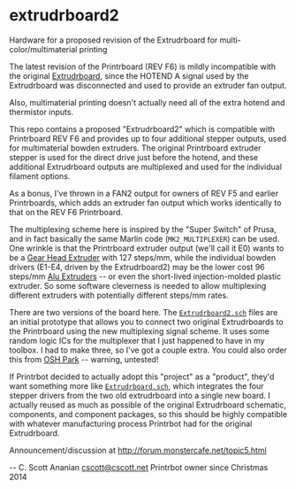 # extrudrboard2
Hardware for a proposed revision of the Extrudrboard for
multi-color/multimaterial printing

The latest revision of the Printrboard (REV F6) is mildly incompatible
with the original
[Extrudrboard](http://reprap.org/wiki/Adding_more_extruders#RAMPS_using_ExtrudrBoard),
since the HOTEND A signal used by the Extrudrboard was disconnected
and used to provide an extruder fan output.

Also, multimaterial printing doesn't actually need all of the extra
hotend and thermistor inputs.

This repo contains a proposed "Extrudrboard2" which is compatible with
Printrboard REV F6 and provides up to four additional stepper outputs,
used for multimaterial bowden extruders.  The original Printrboard
extruder stepper is used for the direct drive just before the hotend,
and these additional Extrudrboard outputs are multiplexed and used for
the individual filament options.

As a bonus, I've thrown in a FAN2 output for owners of REV F5 and
earlier Printrboards, which adds an extruder fan output which works
identically to that on the REV F6 Printrboard.

The multiplexing scheme here is inspired by the "Super Switch" of
Prusa, and in fact basically the same Marlin code (`MK2_MULTIPLEXER`)
can be used.  One wrinkle is that the Printrboard extruder output
(we'll call it E0) wants to be a [Gear Head
Extruder](https://printrbot.com/shop/gear-head-extruder-v2/) with 127
steps/mm, while the individual bowden drivers (E1-E4, driven by the
Extrudrboard2) may be the lower cost 96 steps/mm [Alu
Extruders](https://printrbot.com/shop/printrbot-alu-extruder-v2/) --
or even the short-lived injection-molded plastic extruder.  So some
software cleverness is needed to allow multiplexing different
extruders with potentially different steps/mm rates.

There are two versions of the board here.  The
[`Extrudrboard2.sch`](./Extrudrboard2.sch.pdf) files are an initial
prototype that allows you to connect two original Extrudrboards to the
Printrboard using the new multiplexing signal scheme.  It uses some
random logic ICs for the multiplexer that I just happened to have in
my toolbox.  I had to make three, so I've got a couple extra.  You
could also order this from [OSH
Park](https://oshpark.com/shared_projects/wLrvnUeh) -- warning,
untested!

If Printrbot decided to actually adopt this "project" as a "product",
they'd want something more like
[`Extrudrboard.sch`](./Extrudrboard.sch.pdf), which integrates the
four stepper drivers from the two old extrudrboard into a single new
board.  I actually reused as much as possible of the original
Extrudrboard schematic, components, and component packages, so this
should be highly compatible with whatever manufacturing process
Printrbot had for the original Extrudrboard.

Announcement/discussion at http://forum.monstercafe.net/topic5.html

-- C. Scott Ananian <cscott@cscott.net>
   Printrbot owner since Christmas 2014

